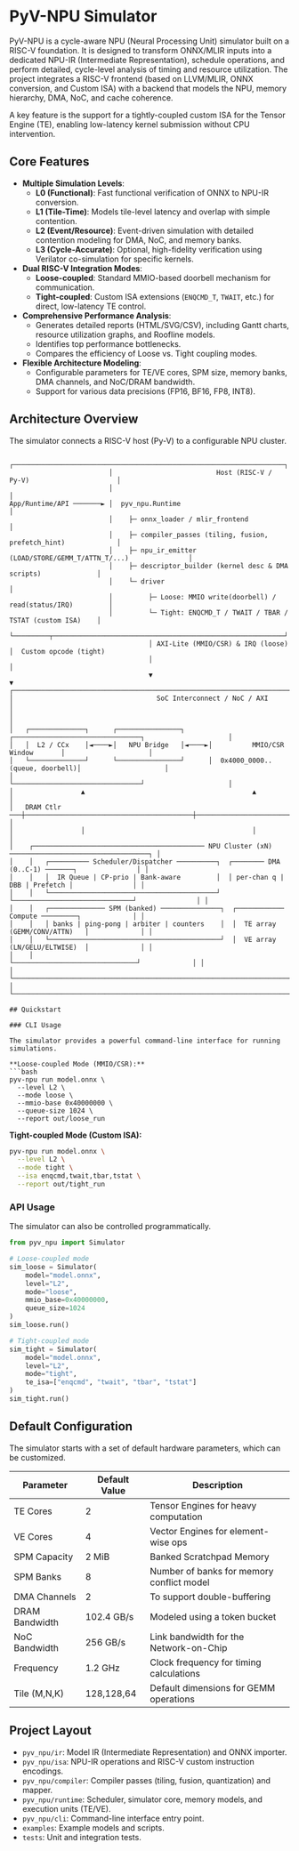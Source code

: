# PyV-NPU Simulator

PyV-NPU is a cycle-aware NPU (Neural Processing Unit) simulator built on a RISC-V foundation. It is designed to transform ONNX/MLIR inputs into a dedicated NPU-IR (Intermediate Representation), schedule operations, and perform detailed, cycle-level analysis of timing and resource utilization. The project integrates a RISC-V frontend (based on LLVM/MLIR, ONNX conversion, and Custom ISA) with a backend that models the NPU, memory hierarchy, DMA, NoC, and cache coherence.

A key feature is the support for a tightly-coupled custom ISA for the Tensor Engine (TE), enabling low-latency kernel submission without CPU intervention.

## Core Features

- **Multiple Simulation Levels**:
    - **L0 (Functional)**: Fast functional verification of ONNX to NPU-IR conversion.
    - **L1 (Tile-Time)**: Models tile-level latency and overlap with simple contention.
    - **L2 (Event/Resource)**: Event-driven simulation with detailed contention modeling for DMA, NoC, and memory banks.
    - **L3 (Cycle-Accurate)**: Optional, high-fidelity verification using Verilator co-simulation for specific kernels.
- **Dual RISC-V Integration Modes**:
    - **Loose-coupled**: Standard MMIO-based doorbell mechanism for communication.
    - **Tight-coupled**: Custom ISA extensions (`ENQCMD_T`, `TWAIT`, etc.) for direct, low-latency TE control.
- **Comprehensive Performance Analysis**:
    - Generates detailed reports (HTML/SVG/CSV), including Gantt charts, resource utilization graphs, and Roofline models.
    - Identifies top performance bottlenecks.
    - Compares the efficiency of Loose vs. Tight coupling modes.
- **Flexible Architecture Modeling**:
    - Configurable parameters for TE/VE cores, SPM size, memory banks, DMA channels, and NoC/DRAM bandwidth.
    - Support for various data precisions (FP16, BF16, FP8, INT8).

## Architecture Overview

The simulator connects a RISC-V host (Py-V) to a configurable NPU cluster.

```
                         ┌────────────────────────────────────────────────────────────────────┐
                         │                          Host (RISC-V / Py‑V)                      │
                         │                                                                    │
App/Runtime/API ───────► │  pyv_npu.Runtime                                                  │
                         │    ├─ onnx_loader / mlir_frontend                                 │
                         │    ├─ compiler_passes (tiling, fusion, prefetch_hint)             │
                         │    ├─ npu_ir_emitter (LOAD/STORE/GEMM_T/ATTN_T/...)               │
                         │    ├─ descriptor_builder (kernel desc & DMA scripts)              │
                         │    └─ driver                                                      │
                         │         ├─ Loose: MMIO write(doorbell) / read(status/IRQ)         │
                         │         └─ Tight: ENQCMD_T / TWAIT / TBAR / TSTAT (custom ISA)    │
                         └─────────┬──────────────────────────────────────────────────────────┘
                                   │ AXI-Lite (MMIO/CSR) & IRQ (loose)  │  Custom opcode (tight)
                                   │                                     │
                                   ▼                                     ▼
┌────────────────────────────────────────────────────────────────────────────────────────────────────────┐
│                                    SoC Interconnect / NoC / AXI                                        │
│                                                                                                        │
│   ┌──────────────┐      ┌────────────────┐      ┌────────────────────────────────┐                     │
│   │  L2 / CCx    │◄────►│   NPU Bridge   │◄────►│          MMIO/CSR Window       │                     │
│   └──────────────┘      └────────────────┘      │  0x4000_0000.. (queue, doorbell)│                     │
│                                                 └────────────────────────────────┘                     │
│                 ▲                                          ▲                                           │
│   DRAM Ctlr  ───┼──────────────────────────────────────────┼───────────────────────────                │
│                 │                                          │                                           │
│    ┌─────────────────────────────────────────── NPU Cluster (xN) ───────────────────────────────────┐ │
│    │   ┌────────── Scheduler/Dispatcher ──────────┐  ┌──────── DMA (0..C-1) ───────┐               │ │
│    │   │  IR Queue | CP-prio | Bank-aware         │  │ per-chan q | DBB | Prefetch │               │ │
│    │   └──────────────────────────────────────────┘  └──────────────────────────────┘               │ │
│    │   ┌────────────── SPM (banked) ───────────────┐  ┌──────────── Compute ─────────┐             │ │
│    │   │ banks | ping-pong | arbiter | counters    │  │  TE array (GEMM/CONV/ATTN)   │             │ │
│    │   └───────────────────────────────────────────┘  │  VE array (LN/GELU/ELTWISE)  │             │ │
│    │                                                  └───────────────────────────────┘             │ │
│    └────────────────────────────────────────────────────────────────────────────────────────────────┘ │
└────────────────────────────────────────────────────────────────────────────────────────────────────────┘

## Quickstart

### CLI Usage

The simulator provides a powerful command-line interface for running simulations.

**Loose-coupled Mode (MMIO/CSR):**
```bash
pyv-npu run model.onnx \
  --level L2 \
  --mode loose \
  --mmio-base 0x40000000 \
  --queue-size 1024 \
  --report out/loose_run
```

**Tight-coupled Mode (Custom ISA):**
```bash
pyv-npu run model.onnx \
  --level L2 \
  --mode tight \
  --isa enqcmd,twait,tbar,tstat \
  --report out/tight_run
```

### API Usage

The simulator can also be controlled programmatically.

```python
from pyv_npu import Simulator

# Loose-coupled mode
sim_loose = Simulator(
    model="model.onnx",
    level="L2",
    mode="loose",
    mmio_base=0x40000000,
    queue_size=1024
)
sim_loose.run()

# Tight-coupled mode
sim_tight = Simulator(
    model="model.onnx",
    level="L2",
    mode="tight",
    te_isa=["enqcmd", "twait", "tbar", "tstat"]
)
sim_tight.run()
```

## Default Configuration

The simulator starts with a set of default hardware parameters, which can be customized.

| Parameter         | Default Value | Description                               |
|-------------------|---------------|-------------------------------------------|
| TE Cores          | 2             | Tensor Engines for heavy computation      |
| VE Cores          | 4             | Vector Engines for element-wise ops       |
| SPM Capacity      | 2 MiB         | Banked Scratchpad Memory                  |
| SPM Banks         | 8             | Number of banks for memory conflict model |
| DMA Channels      | 2             | To support double-buffering               |
| DRAM Bandwidth    | 102.4 GB/s    | Modeled using a token bucket              |
| NoC Bandwidth     | 256 GB/s      | Link bandwidth for the Network-on-Chip    |
| Frequency         | 1.2 GHz       | Clock frequency for timing calculations   |
| Tile (M,N,K)      | 128,128,64    | Default dimensions for GEMM operations    |

## Project Layout

- `pyv_npu/ir`: Model IR (Intermediate Representation) and ONNX importer.
- `pyv_npu/isa`: NPU-IR operations and RISC-V custom instruction encodings.
- `pyv_npu/compiler`: Compiler passes (tiling, fusion, quantization) and mapper.
- `pyv_npu/runtime`: Scheduler, simulator core, memory models, and execution units (TE/VE).
- `pyv_npu/cli`: Command-line interface entry point.
- `examples`: Example models and scripts.
- `tests`: Unit and integration tests.